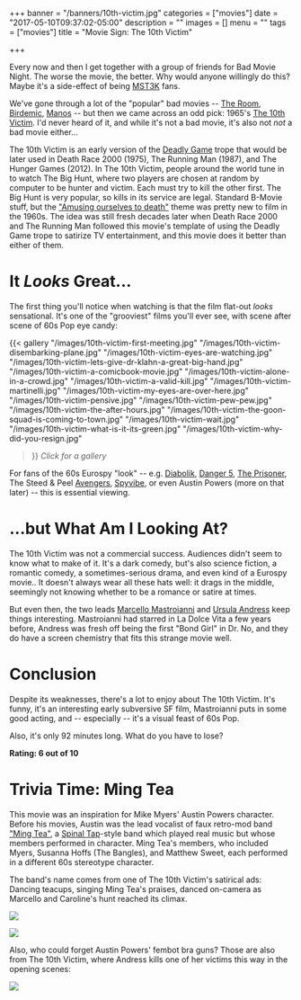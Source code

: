 +++
banner = "/banners/10th-victim.jpg"
categories = ["movies"]
date = "2017-05-10T09:37:02-05:00"
description = ""
images = []
menu = ""
tags = ["movies"]
title = "Movie Sign: The 10th Victim"

+++

Every now and then I get together with a group of friends for Bad Movie Night. The worse the movie, the better. Why would anyone willingly do this? Maybe it's a side-effect of being [MST3K](https://en.wikipedia.org/wiki/Mystery_Science_Theater_3000) fans.

We've gone through a lot of the "popular" bad movies -- [The Room](https://en.wikipedia.org/wiki/The_Room_(film)), [Birdemic](https://en.wikipedia.org/wiki/Birdemic:_Shock_and_Terror), [Manos](https://en.wikipedia.org/wiki/Manos:_The_Hands_of_Fate) -- but then we came across an odd pick: 1965's [The 10th Victim](https://en.wikipedia.org/wiki/The_10th_Victim). I'd never heard of it, and while it's not a bad movie, it's also not *not* a bad movie either...

The 10th Victim is an early version of the [Deadly Game](http://tvtropes.org/pmwiki/pmwiki.php/Main/DeadlyGame) trope that would be later used in Death Race 2000 (1975), The Running Man (1987), and The Hunger Games (2012). In The 10th Victim, people around the world tune in to watch The Big Hunt, where two players are chosen at random by computer to be hunter and victim. Each must try to kill the other first. The Big Hunt is very popular, so kills in its service are legal. Standard B-Movie stuff, but the ["Amusing ourselves to death"](https://en.wikipedia.org/wiki/Amusing_Ourselves_to_Death) theme was pretty new to film in the 1960s. The idea was still fresh decades later when Death Race 2000 and The Running Man followed this movie's template of using the Deadly Game trope to satirize TV entertainment, and this movie does it better than either of them.

# It *Looks* Great...

The first thing you'll notice when watching is that the film flat-out *looks* sensational.
It's one of the "grooviest" films you'll ever see,
with scene after scene of 60s Pop eye candy:

{{< gallery
  "/images/10th-victim-first-meeting.jpg"
  "/images/10th-victim-disembarking-plane.jpg"
  "/images/10th-victim-eyes-are-watching.jpg"
  "/images/10th-victim-lets-give-dr-klahn-a-great-big-hand.jpg"
  "/images/10th-victim-a-comicbook-movie.jpg"
  "/images/10th-victim-alone-in-a-crowd.jpg"
  "/images/10th-victim-a-valid-kill.jpg"
  "/images/10th-victim-martinelli.jpg"
  "/images/10th-victim-my-eyes-are-over-here.jpg"
  "/images/10th-victim-pensive.jpg"
  "/images/10th-victim-pew-pew.jpg"
  "/images/10th-victim-the-after-hours.jpg"
  "/images/10th-victim-the-goon-squad-is-coming-to-town.jpg"
  "/images/10th-victim-wait.jpg"
  "/images/10th-victim-what-is-it-its-green.jpg"
  "/images/10th-victim-why-did-you-resign.jpg"
>}}
*Click for a gallery*

For fans of the 60s Eurospy "look" -- e.g.
[Diabolik](https://en.wikipedia.org/wiki/Danger%3A_Diabolik),
[Danger 5](https://en.wikipedia.org/wiki/Danger_5),
[The Prisoner](http://www.bbc.com/news/in-pictures-37232329),
The Steed & Peel [Avengers](https://en.wikipedia.org/wiki/The_Avengers_%28TV_series%29),
[Spyvibe](https://spyvibe.blogspot.com/),
or even Austin Powers (more on that later) --
this is essential viewing.

# ...but What Am I Looking At?

The 10th Victim was not a commercial success. Audiences didn't seem to know what to make of it.
It's a dark comedy,
but's also science fiction,
a romantic comedy,
a sometimes-serious drama,
and even kind of a Eurospy movie..
It doesn't always wear all these hats well:
it drags in the middle, seemingly not knowing whether to be a romance or satire at times.

But even then, the two leads
[Marcello Mastroianni](https://en.wikipedia.org/wiki/Marcello_Mastroianni) and 
[Ursula Andress](https://en.wikipedia.org/wiki/Ursula_Andress) keep things interesting.
Mastroianni had starred in La Dolce Vita a few years before,
Andress was fresh off being the first "Bond Girl" in Dr. No,
and they do have a screen chemistry that fits this strange movie well.

# Conclusion

Despite its weaknesses, there's a lot to enjoy about The 10th Victim.
It's funny,
it's an interesting early subversive SF film,
Mastroianni puts in some good acting,
and -- especially -- it's a visual feast of 60s Pop.

Also, it's only 92 minutes long.
What do you have to lose?

**Rating: 6 out of 10**

# Trivia Time: Ming Tea

This movie was an inspiration for Mike Myers' Austin Powers character.
Before his movies, Austin was the lead vocalist of faux retro-mod band ["Ming Tea"](https://en.wikipedia.org/wiki/Ming_Tea),
a [Spinal Tap](https://en.wikipedia.org/wiki/Spinal_Tap_(band))-style band
which played real music but whose members performed in character.
Ming Tea's members, who included Myers, Susanna Hoffs (The Bangles), and Matthew Sweet,
each performed in a different 60s stereotype character.

The band's name comes from one of The 10th Victim's satirical ads:
Dancing teacups, singing Ming Tea's praises, danced on-camera as Marcello and Caroline's hunt reached its climax.

![](/images/10th-victim-drink-ming-tea.jpg)

![](/images/10th-victim-and-youll-live-longer.jpg)

Also, who could forget Austin Powers' fembot bra guns?
Those are also from The 10th Victim, where Andress kills one of her victims this way in the opening scenes:

![](/images/10th-victim-fembot-bra.jpg")

